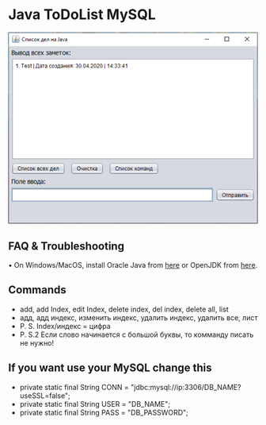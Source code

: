 # Java ToDoList MySQL

![Image description](image2.png)

## FAQ & Troubleshooting

• On Windows/MacOS, install Oracle Java from [here](https://www.oracle.com/java/technologies/javase-downloads.html) or OpenJDK from [here](https://adoptopenjdk.net/).

## Commands

* add, add Index, edit Index, delete index, del index, delete all, list
* адд, адд индекс, изменить индекс, удалить индекс, удалить все, лист
* P. S. Index/индекс = цифра
* P. S.2 Если слово начинается с большой буквы, то комманду писать не нужно!


## If you want use your MySQL change this

*  private static final String CONN = "jdbc:mysql://ip:3306/DB_NAME?useSSL=false";
*  private static final String USER = "DB_NAME";
*  private static final String PASS = "DB_PASSWORD";
